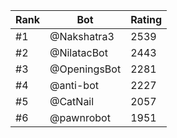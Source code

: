 Rank|Bot|Rating
---|---|---
#1|@Nakshatra3|2539
#2|@NilatacBot|2443
#3|@OpeningsBot|2281
#4|@anti-bot|2227
#5|@CatNail|2057
#6|@pawnrobot|1951
